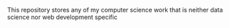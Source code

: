 This repository stores any of my computer science work that is neither data science nor web development specific

